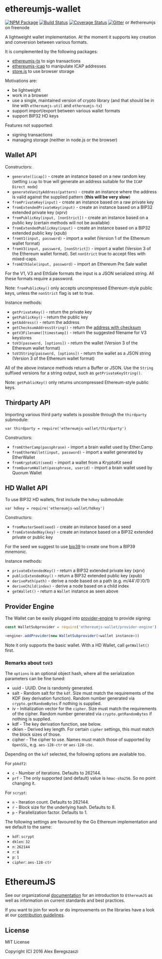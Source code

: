 # ethereumjs-wallet

[![NPM Package](https://img.shields.io/npm/v/ethereumjs-wallet.svg?style=flat-square)](https://www.npmjs.org/package/ethereumjs-wallet)
[![Build Status](https://travis-ci.org/ethereumjs/ethereumjs-wallet.svg?branch=master)](https://travis-ci.org/ethereumjs/ethereumjs-wallet)
[![Coverage Status](https://img.shields.io/coveralls/ethereumjs/ethereumjs-wallet.svg?style=flat-square)](https://coveralls.io/r/ethereumjs/ethereumjs-wallet)
[![Gitter](https://img.shields.io/gitter/room/ethereum/ethereumjs-lib.svg?style=flat-square)](https://gitter.im/ethereum/ethereumjs-lib) or #ethereumjs on freenode

A lightweight wallet implementation. At the moment it supports key creation and conversion between various formats.

It is complemented by the following packages:

- [ethereumjs-tx](https://github.com/ethereumjs/ethereumjs-tx) to sign transactions
- [ethereumjs-icap](https://github.com/ethereumjs/ethereumjs-icap) to manipulate ICAP addresses
- [store.js](https://github.com/marcuswestin/store.js) to use browser storage

Motivations are:

- be lightweight
- work in a browser
- use a single, maintained version of crypto library (and that should be in line with `ethereumjs-util` and `ethereumjs-tx`)
- support import/export between various wallet formats
- support BIP32 HD keys

Features not supported:

- signing transactions
- managing storage (neither in node.js or the browser)

## Wallet API

Constructors:

- `generate([icap])` - create an instance based on a new random key (setting `icap` to true will generate an address suitable for the `ICAP Direct mode`)
- `generateVanityAddress(pattern)` - create an instance where the address is valid against the supplied pattern (**this will be very slow**)
- `fromPrivateKey(input)` - create an instance based on a raw private key
- `fromExtendedPrivateKey(input)` - create an instance based on a BIP32 extended private key (xprv)
- `fromPublicKey(input, [nonStrict])` - create an instance based on a public key (certain methods will not be available)
- `fromExtendedPublicKey(input)` - create an instance based on a BIP32 extended public key (xpub)
- `fromV1(input, password)` - import a wallet (Version 1 of the Ethereum wallet format)
- `fromV3(input, password, [nonStrict])` - import a wallet (Version 3 of the Ethereum wallet format). Set `nonStrict` true to accept files with mixed-caps.
- `fromEthSale(input, password)` - import an Ethereum Pre Sale wallet

For the V1, V3 and EthSale formats the input is a JSON serialized string. All these formats require a password.

Note: `fromPublicKey()` only accepts uncompressed Ethereum-style public keys, unless the `nonStrict` flag is set to true.

Instance methods:

- `getPrivateKey()` - return the private key
- `getPublicKey()` - return the public key
- `getAddress()` - return the address
- `getChecksumAddressString()` - return the [address with checksum](https://github.com/ethereum/EIPs/issues/55)
- `getV3Filename([timestamp])` - return the suggested filename for V3 keystores
- `toV3(password, [options])` - return the wallet (Version 3 of the Ethereum wallet format)
- `toV3String(password, [options])` - return the wallet as a JSON string (Version 3 of the Ethereum wallet format)

All of the above instance methods return a Buffer or JSON. Use the `String` suffixed versions for a string output, such as `getPrivateKeyString()`.

Note: `getPublicKey()` only returns uncompressed Ethereum-style public keys.

## Thirdparty API

Importing various third party wallets is possible through the `thirdparty` submodule:

`var thirdparty = require('ethereumjs-wallet/thirdparty')`

Constructors:

- `fromEtherCamp(passphrase)` - import a brain wallet used by Ether.Camp
- `fromEtherWallet(input, password)` - import a wallet generated by EtherWallet
- `fromKryptoKit(seed)` - import a wallet from a KryptoKit seed
- `fromQuorumWallet(passphrase, userid)` - import a brain wallet used by Quorum Wallet

## HD Wallet API

To use BIP32 HD wallets, first include the `hdkey` submodule:

`var hdkey = require('ethereumjs-wallet/hdkey')`

Constructors:

- `fromMasterSeed(seed)` - create an instance based on a seed
- `fromExtendedKey(key)` - create an instance based on a BIP32 extended private or public key

For the seed we suggest to use [bip39](https://npmjs.org/package/bip39) to create one from a BIP39 mnemonic.

Instance methods:

- `privateExtendedKey()` - return a BIP32 extended private key (xprv)
- `publicExtendedKey()` - return a BIP32 extended public key (xpub)
- `derivePath(path)` - derive a node based on a path (e.g. m/44'/0'/0/1)
- `deriveChild(index)` - derive a node based on a child index
- `getWallet()` - return a `Wallet` instance as seen above

## Provider Engine

The Wallet can be easily plugged into [provider-engine](https://github.com/metamask/provider-engine) to provide signing:

```js
const WalletSubprovider = require('ethereumjs-wallet/provider-engine')

<engine>.addProvider(new WalletSubprovider(<wallet instance>))
```

Note it only supports the basic wallet. With a HD Wallet, call `getWallet()` first.

### Remarks about `toV3`

The `options` is an optional object hash, where all the serialization parameters can be fine tuned:

- uuid - UUID. One is randomly generated.
- salt - Random salt for the `kdf`. Size must match the requirements of the KDF (key derivation function). Random number generated via `crypto.getRandomBytes` if nothing is supplied.
- iv - Initialization vector for the `cipher`. Size must match the requirements of the cipher. Random number generated via `crypto.getRandomBytes` if nothing is supplied.
- kdf - The key derivation function, see below.
- dklen - Derived key length. For certain `cipher` settings, this must match the block sizes of those.
- cipher - The cipher to use. Names must match those of supported by `OpenSSL`, e.g. `aes-128-ctr` or `aes-128-cbc`.

Depending on the `kdf` selected, the following options are available too.

For `pbkdf2`:

- `c` - Number of iterations. Defaults to 262144.
- `prf` - The only supported (and default) value is `hmac-sha256`. So no point changing it.

For `scrypt`:

- `n` - Iteration count. Defaults to 262144.
- `r` - Block size for the underlying hash. Defaults to 8.
- `p` - Parallelization factor. Defaults to 1.

The following settings are favoured by the Go Ethereum implementation and we default to the same:

- `kdf`: `scrypt`
- `dklen`: `32`
- `n`: `262144`
- `r`: `8`
- `p`: `1`
- `cipher`: `aes-128-ctr`

# EthereumJS

See our organizational [documentation](https://ethereumjs.readthedocs.io) for an introduction to `EthereumJS` as well as information on current standards and best practices.

If you want to join for work or do improvements on the libraries have a look at our [contribution guidelines](https://ethereumjs.readthedocs.io/en/latest/contributing.html).

## License

MIT License

Copyright (C) 2016 Alex Beregszaszi
